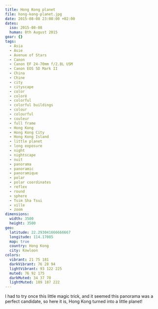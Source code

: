 ```yaml
---
title: Hong Kong planet
file: hong-kong-planet.jpg
date: 2015-08-08 23:08:00 +02:00
dates:
  iso: 2015-08-08
  human: 8th August 2015
gear: {}
tags:
  - Asia
  - Asie
  - Avenue of Stars
  - Canon
  - Canon EF 24-70mm f/2.8L USM
  - Canon EOS 5D Mark II
  - China
  - Chine
  - city
  - cityscape
  - color
  - coloré
  - colorful
  - colorful buildings
  - colour
  - colourful
  - couleur
  - full frame
  - Hong Kong
  - Hong Kong City
  - Hong Kong Island
  - little planet
  - long exposure
  - night
  - nightscape
  - nuit
  - panorama
  - panoramic
  - panoramique
  - polar
  - polar coordinates
  - reflex
  - round
  - sphere
  - Tsim Sha Tsui
  - ville
  - zoom
dimensions:
  width: 3500
  height: 3500
geo:
  latitude: 22.293041666666667
  longitude: 114.17085
  map: true
  country: Hong Kong
  city: Kowloon
colors:
  vibrant: 21 75 181
  darkVibrant: 76 28 94
  lightVibrant: 93 122 225
  muted: 76 92 175
  darkMuted: 34 37 70
  lightMuted: 189 187 222
---
```


I had to try once this little magic trick, and it seemed this panorama was a perfect candidate, so here it is, Hong Kong turned into a little planet!
